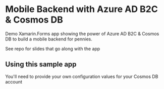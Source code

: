 # Mobile Backend with Azure AD B2C & Cosmos DB

Demo Xamarin.Forms app showing the power of Azure AD B2C & Cosmos DB to build a mobile backend for pennies.

See repo for slides that go along with the app



## Using this sample app
You'll need to provide your own configuration values for your Cosmos DB account 
 
